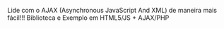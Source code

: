 Lide com o AJAX (Asynchronous JavaScript And XML) de maneira mais fácil!!! Biblioteca e Exemplo em HTML5/JS + AJAX/PHP
